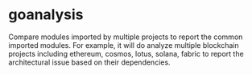 # goanalysis
Compare modules imported by multiple projects to report the common imported modules. For example, it will do analyze multiple blockchain projects including ethereum, cosmos, lotus, solana, fabric to report the architectural issue based on their dependencies.
